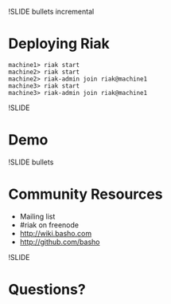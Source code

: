 !SLIDE bullets incremental

# Deploying Riak

    machine1> riak start
    machine2> riak start
    machine2> riak-admin join riak@machine1
    machine3> riak start
    machine3> riak-admin join riak@machine1

!SLIDE

# Demo

!SLIDE bullets

# Community Resources

* Mailing list
* \#riak on freenode
* http://wiki.basho.com
* http://github.com/basho


!SLIDE

# Questions?
